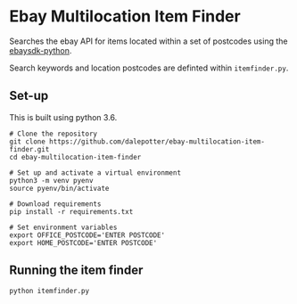# Ebay Multilocation Item Finder

Searches the ebay API for items located within a set of postcodes using the [ebaysdk-python](https://github.com/timotheus/ebaysdk-python).

Search keywords and location postcodes are definted within `itemfinder.py`.


## Set-up

This is built using python 3.6.

```
# Clone the repository
git clone https://github.com/dalepotter/ebay-multilocation-item-finder.git
cd ebay-multilocation-item-finder

# Set up and activate a virtual environment
python3 -m venv pyenv
source pyenv/bin/activate

# Download requirements
pip install -r requirements.txt

# Set environment variables
export OFFICE_POSTCODE='ENTER POSTCODE'
export HOME_POSTCODE='ENTER POSTCODE'
```

## Running the item finder
```
python itemfinder.py
```
